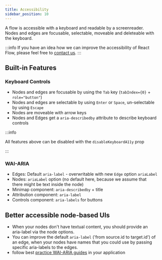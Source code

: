 ```yaml
---
title: Accessibility
sidebar_position: 10
---
```


A flow is accessible with a keyboard and readable by a screenreader. Nodes and edges are focusable, selectable, moveable and deleteable with the keyboard.

:::info
If you have an idea how we can improve the accessibility of React Flow, please feel free to [contact us](https://pro.reactflow.dev/contact).
:::

## Built-in Features

### Keyboard Controls

- Nodes and edges are focusable by using the `Tab` key (`tabIndex={0}` + `role="button"`)
- Nodes and edges are selectable by using `Enter` or `Space`, un-selectable by using `Escape`
- Nodes are moveable with arrow keys
- Nodes and Edges get a `aria-describedby` attribute to describe keyboard controls

:::info

All features above can be disabled with the `disableKeyboardA11y` prop

:::

### WAI-ARIA

- Edges: Default `aria-label` - overwritable with new `Edge` option `ariaLabel`
- Nodes: `ariaLabel` option (no default here, because we assume that there might be text inside the node)
- Minimap component: `aria-describedby` + title
- Attribution component: `aria-label`
- Controls component: `aria-labels` for buttons

## Better accessible node-based UIs

- When your nodes don't have textual content, you should provide an aria-label via the node options.
- You can improve the default `aria-label` ('from source.id to target.id') of an edge, when your nodes have names that you could use by passing specific aria-labels to the edges.
- follow best [practice WAI-ARIA guides](https://w3c.github.io/aria-practices/) in your application
